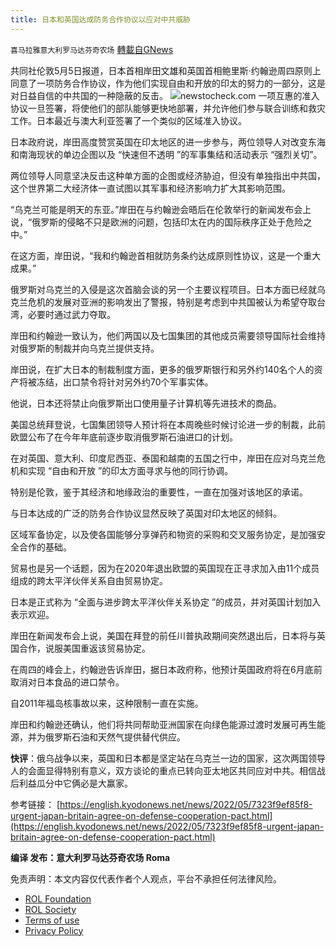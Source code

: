 ```yaml
---
title: 日本和英国达成防务合作协议以应对中共威胁
---
```

`喜马拉雅意大利罗马达芬奇农场` [轉載自GNews](https://gnews.org/zh-hans/2475120/)

共同社伦敦5月5日报道，日本首相岸田文雄和英国首相鲍里斯·约翰逊周四原则上同意了一项防务合作协议，作为他们实现自由和开放的印太的努力的一部分，这是对日益自信的中共国的一种隐蔽的反击。
 ![](https://assets.gnews.org/wp-content/uploads/2022/05/J.png)newstocheck.com 
一项互惠的准入协议一旦签署，将使他们的部队能够更快地部署，并允许他们参与联合训练和救灾工作。日本最近与澳大利亚签署了一个类似的区域准入协议。
 
日本政府说，岸田高度赞赏英国在印太地区的进一步参与，两位领导人对改变东海和南海现状的单边企图以及 “快速但不透明 ”的军事集结和活动表示 “强烈关切”。
 
两位领导人同意坚决反击这种单方面的企图或经济胁迫，但没有单独指出中共国，这个世界第二大经济体一直试图以其军事和经济影响力扩大其影响范围。
 
“乌克兰可能是明天的东亚。”岸田在与约翰逊会晤后在伦敦举行的新闻发布会上说，“俄罗斯的侵略不只是欧洲的问题，包括印太在内的国际秩序正处于危险之中。”
 
在这方面，岸田说，“我和约翰逊首相就防务条约达成原则性协议，这是一个重大成果。”
 
俄罗斯对乌克兰的入侵是这次首脑会谈的另一个主要议程项目。日本方面已经就乌克兰危机的发展对亚洲的影响发出了警报，特别是考虑到中共国被认为希望夺取台湾，必要时通过武力夺取。
 
岸田和约翰逊一致认为，他们两国以及七国集团的其他成员需要领导国际社会维持对俄罗斯的制裁并向乌克兰提供支持。
 
岸田说，在扩大日本的制裁制度方面，更多的俄罗斯银行和另外约140名个人的资产将被冻结，出口禁令将针对另外约70个军事实体。
 
他说，日本还将禁止向俄罗斯出口使用量子计算机等先进技术的商品。
 
美国总统拜登说，七国集团领导人预计将在本周晚些时候讨论进一步的制裁，此前欧盟公布了在今年年底前逐步取消俄罗斯石油进口的计划。
 
在对英国、意大利、印度尼西亚、泰国和越南的五国之行中，岸田在应对乌克兰危机和实现 “自由和开放 ”的印太方面寻求与他的同行协调。
 
特别是伦敦，鉴于其经济和地缘政治的重要性，一直在加强对该地区的承诺。
 
与日本达成的广泛的防务合作协议显然反映了英国对印太地区的倾斜。
 
区域军备协定，以及使各国能够分享弹药和物资的采购和交叉服务协定，是加强安全合作的基础。
 
贸易也是另一个话题，因为在2020年退出欧盟的英国现在正寻求加入由11个成员组成的跨太平洋伙伴关系自由贸易协定。
 
日本是正式称为 “全面与进步跨太平洋伙伴关系协定 ”的成员，并对英国计划加入表示欢迎。
 
岸田在新闻发布会上说，美国在拜登的前任川普执政期间突然退出后，日本将与英国合作，说服美国重返该贸易协定。
 
在周四的峰会上，约翰逊告诉岸田，据日本政府称，他预计英国政府将在6月底前取消对日本食品的进口禁令。
 
自2011年福岛核事故以来，这种限制一直在实施。
 
岸田和约翰逊还确认，他们将共同帮助亚洲国家在向绿色能源过渡时发展可再生能源，并为俄罗斯石油和天然气提供替代供应。
 
**快评**：俄乌战争以来，英国和日本都是坚定站在乌克兰一边的国家，这次两国领导人的会面显得特别有意义，双方谈论的重点已转向亚太地区共同应对中共。相信战后利益瓜分中它俩必是大赢家。
 
参考链接：
[https://english.kyodonews.net/news/2022/05/7323f9ef85f8-urgent-japan-britain-agree-on-defense-cooperation-pact.html](https://english.kyodonews.net/news/2022/05/7323f9ef85f8-urgent-japan-britain-agree-on-defense-cooperation-pact.html)
 
**编译 发布：意大利罗马达芬奇农场 Roma**

免责声明：本文内容仅代表作者个人观点，平台不承担任何法律风险。
  
- [ROL Foundation](https://rolfoundation.org/)
- [ROL Society](https://rolsociety.org/)
- [Terms of use](https://gnews.org/terms-of-use-3/)
- [Privacy Policy](https://gnews.org/privacy-policy/)
